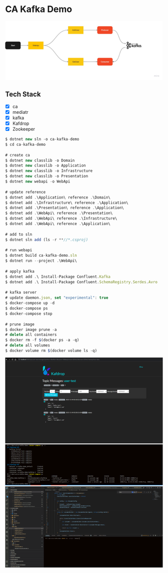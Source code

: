 # CA Kafka Demo

![alt text](./doc/kafka-demo.jpg)

## Tech Stack

- [x] ca
- [x] mediatr
- [x] kafka
- [x] Kafdrop
- [x] Zookeeper

```javascript
$ dotnet new sln -o ca-kafka-demo
$ cd ca-kafka-demo

# create ca
$ dotnet new classlib -o Domain
$ dotnet new classlib -o Application
$ dotnet new classlib -o Infrastructure
$ dotnet new classlib -o Presentation
$ dotnet new webapi -o WebApi

# update reference
$ dotnet add .\Application\ reference .\Domain\
$ dotnet add .\Infrastructure\ reference .\Application\
$ dotnet add .\Presentation\ reference .\Application\
$ dotnet add .\WebApi\ reference .\Presentation\
$ dotnet add .\WebApi\ reference .\Infrastructure\
$ dotnet add .\WebApi\ reference .\Application\

# add to sln
$ dotnet sln add (ls -r **//*.csproj)

# run webapi
$ dotnet build ca-kafka-demo.sln
$ dotnet run --project .\WebApi\

# apply kafka
$ dotnet add .\ Install-Package Confluent.Kafka
$ dotnet add .\ Install-Package Confluent.SchemaRegistry.Serdes.Avro

# kafka server
# update daemon.json, set "experimental": true
$ docker-compose up -d
$ docker-compose ps
$ docker-compose stop

# prune image
$ docker image prune -a
# delete all containers
$ docker rm -f $(docker ps -a -q)
# delete all volumes
$ docker volume rm $(docker volume ls -q)

```

![alt text](./doc/kafdrop-1.png)
![alt text](./doc/kafdrop-2.png)
![alt text](./doc/ca-kafka-demo.gif)
